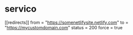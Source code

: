 # servico
[[redirects]]
  from = "https://somenetlifysite.netlify.com"
  to = "https://mycustomdomain.com"
  status = 200
  force = true
